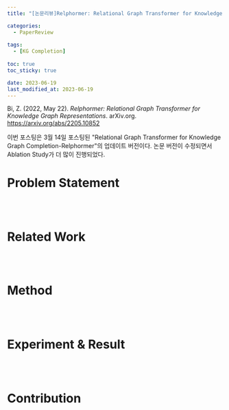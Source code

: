 ```yaml
---
title: "[논문리뷰]Relphormer: Relational Graph Transformer for Knowledge Graph Representation"

categories: 
  - PaperReview
  
tags:
  - [KG Completion]
  
toc: true
toc_sticky: true

date: 2023-06-19
last_modified_at: 2023-06-19
---
```


Bi, Z. (2022, May 22). *Relphormer: Relational Graph Transformer for Knowledge Graph Representations*. arXiv.org. https://arxiv.org/abs/2205.10852

이번 포스팅은 3월 14일 포스팅된 "Relational Graph Transformer for Knowledge Graph Completion-Relphormer"의 업데이트 버전이다. 논문 버전이 수정되면서 Ablation Study가 더 많이 진행되었다.

# Problem Statement



<br/>
<br/>

# Related Work



<br/>
<br/>

# Method



<br/>
<br/>

# Experiment & Result



<br/>
<br/>

# Contribution
